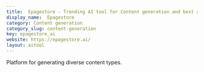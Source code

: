```yaml
---
title:  Epagestore - Trending AI tool for Content generation and best alternatives
display_name:  Epagestore
category: Content generation
category_slug: content-generation
key: epagestore_ai
website: https://epagestore.ai/
layout: aitool
---
```


Platform for generating diverse content types.

